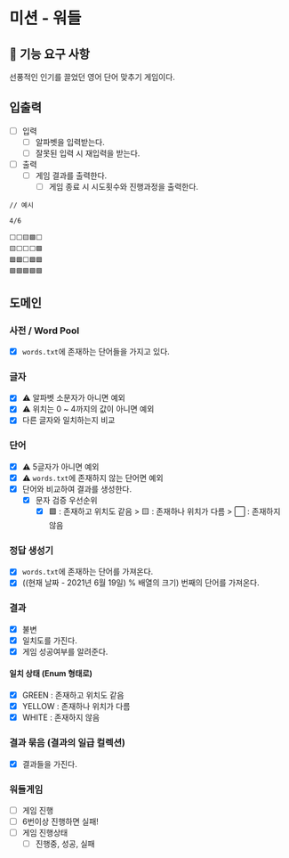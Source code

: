# 미션 - 워들

## 🚀 기능 요구 사항

선풍적인 인기를 끌었던 영어 단어 맞추기 게임이다.

## 입출력

- [ ] 입력
    - [ ] 알파벳을 입력받는다.
    - [ ] 잘못된 입력 시 재입력을 받는다.

- [ ] 출력
    - [ ] 게임 결과를 출력한다.
        - [ ] 게임 종료 시 시도횟수와 진행과정을 출력한다.

```text
// 예시

4/6

⬜⬜🟨🟩⬜
🟨⬜⬜⬜🟩
🟩🟩⬜🟩🟩
🟩🟩🟩🟩🟩
```

## 도메인

### 사전 / Word Pool

- [x] `words.txt`에 존재하는 단어들을 가지고 있다.

### 글자

- [x] ⚠️ 알파벳 소문자가 아니면 예외
- [x] ⚠️ 위치는 0 ~ 4까지의 값이 아니면 예외
- [x] 다른 글자와 일치하는지 비교

### 단어

- [x] ⚠️ 5글자가 아니면 예외
- [x] ⚠️ `words.txt`에 존재하지 않는 단어면 예외
- [x] 단어와 비교하여 결과를 생성한다.
    - [x] 문자 검증 우선순위
        - [x] 🟩 : 존재하고 위치도 같음 > 🟨 : 존재하나 위치가 다름 > ⬜ : 존재하지 않음

### 정답 생성기

- [x] `words.txt`에 존재하는 단어를 가져온다.
- [x] ((현재 날짜 - 2021년 6월 19일) % 배열의 크기) 번째의 단어를 가져온다.

### 결과

- [x] 불변
- [x] 일치도를 가진다.
- [x] 게임 성공여부를 알려준다.

#### 일치 상태 (Enum 형태로)

- [x] GREEN : 존재하고 위치도 같음
- [x] YELLOW : 존재하나 위치가 다름
- [x] WHITE : 존재하지 않음

### 결과 묶음 (결과의 일급 컬렉션)

- [x] 결과들을 가진다.

### 워들게임

- [ ] 게임 진행
- [ ] 6번이상 진행하면 실패!
- [ ] 게임 진행상태
    - [ ] 진행중, 성공, 실패
